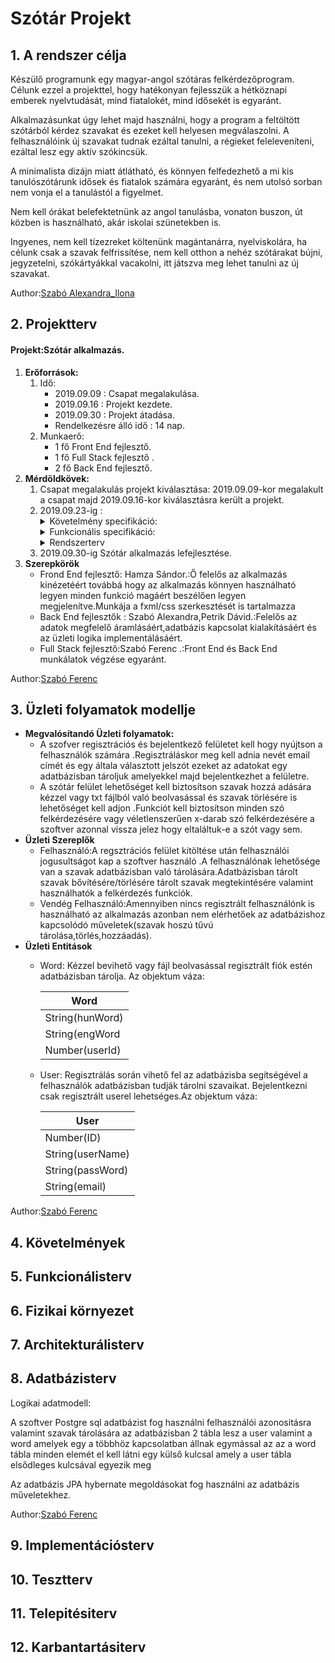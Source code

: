 # Szótár Projekt

## 1. A rendszer célja
Készülő programunk egy magyar-angol szótáras felkérdezőprogram. Célunk 
ezzel a projekttel, hogy hatékonyan fejlesszük a hétköznapi emberek 
nyelvtudását, mind fiatalokét, mind idősekét is egyaránt.
 
Alkalmazásunkat úgy lehet majd használni, hogy a program a feltöltött 
szótárból kérdez szavakat és ezeket kell helyesen megválaszolni. 
A felhasználóink új szavakat tudnak ezáltal tanulni, a régieket 
feleleveníteni, ezáltal lesz egy aktív szókincsük. 

A minimalista dizájn miatt átlátható, és könnyen felfedezhető a mi kis 
tanulószótárunk idősek és fiatalok számára egyaránt, és nem utolsó 
sorban nem vonja el a tanulástól a figyelmet.

Nem kell órákat belefektetnünk az angol tanulásba, vonaton buszon, 
út közben is használható, akár iskolai szünetekben is.

Ingyenes, nem kell tízezreket költenünk magántanárra, nyelviskolára, ha 
célunk csak a szavak felfrissítése, nem kell otthon a nehéz szótárakat 
bújni, jegyzetelni, szókártyákkal vacakolni, itt játszva meg lehet 
tanulni az új szavakat.

Author:[Szabó Alexandra_Ilona](https://github.com/Wrigozo)  

## 2. Projektterv
#### Projekt:Szótár alkalmazás.

1. **Erőforrások:**
   1. Idő:
       * 2019.09.09 : Csapat megalakulása.
       * 2019.09.16 : Projekt kezdete.
       * 2019.09.30 : Projekt átadása.
       * Rendelkezésre álló idő : 14 nap.
   2. Munkaerő:
       * 1 fő Front End fejlesztő.
       * 1 fő Full Stack fejlesztő .
       * 2 fő Back End fejlesztő.
2. **Mérdöldkövek:**
    1. Csapat megalakulás projekt kiválasztása:
      2019.09.09-kor megalakult a csapat majd 2019.09.16-kor kiválasztásra került a projekt.
    2. 2019.09.23-ig :
        <details>
            <summary>Követelmény specifikáció:</summary>
              <pre>
              1. Jelenlegi helyzet.
              2. Vágyálom rendszer
              3. Jelenlegi üzleti folyamatok
              4. Igényelt Üzleti folyamatok
            </pre>
         </details>
         <details>
            <summary>Funkcionális specifikáció:</summary>
              <pre>
              1. Jelenlegi helyzet.
              2. Vágyálom rendszer
              3. Jelenlegi üzleti folyamatok
              4. Igényelt Üzleti folyamatok
            </pre>
         </details>
       <details>
            <summary>Rendszerterv</summary>
              <pre>
              1. A rendszer célja
              2. Projektterv
              3. Üzleti folyamatok modellje
              4. Követelmények
              5. Funkcionálisterv
              6. Fizikai környezet
              7. Architekturálisterv
              8. Implementációsterv
              9. Tesztterv
              10. Telepitésiterv
              11. Karbantartásiterv
            </pre>
         </details>
    3. 2019.09.30-ig Szótár alkalmazás lefejlesztése.
4. **Szerepkörök**
   * Frond End fejlesztő: Hamza Sándor.:Ő felelős az alkalmazás kinézetéért továbbá hogy az alkalmazás könnyen 
         használható legyen minden funkció magáért beszélően legyen megjelenítve.Munkája a fxml/css szerkesztését is tartalmazza
   * Back End fejlesztők : Szabó Alexandra,Petrik Dávid.:Felelős az adatok megfelelő áramlásáért,adatbázis kapcsolat kialakításáért
     és az üzleti logika implementálásáért.
   * Full Stack fejlesztő:Szabó Ferenc .:Front End és Back End munkálatok végzése egyaránt.
       
   

Author:[Szabó Ferenc](https://github.com/szabofeco98)


## 3. Üzleti folyamatok modellje
   * **Megvalósítandó Üzleti folyamatok:**
     * A szofver regisztrációs és bejelentkező felületet kell hogy nyújtson a felhasználók számára 
      .Regisztráláskor meg kell adnia nevét email címét és egy általa választott jelszót ezeket az adatokat egy adatbázisban tároljuk
       amelyekkel majd bejelentkezhet a felületre.
     * A szótár felület lehetőséget kell biztosítson szavak hozzá adására kézzel vagy txt fájlból való beolvasással és szavak törlésére        is lehetőséget kell adjon .Funkciót kell biztosítson minden szó felkérdezésére vagy véletlenszerűen  x-darab szó felkérdezésére 
       a szoftver  azonnal vissza jelez hogy eltaláltuk-e a szót vagy sem.
   * **Üzleti Szereplők**
     * Felhasználó:A regsztrációs felület kitöltése után felhasználói jogusultságot kap a szoftver használó
      .A felhasználónak lehetősége van  a szavak adatbázisban való tárolására.Adatbázisban tárolt szavak bővítésére/törlésére tárolt            szavak megtekintésére valamint használhatók a felkérdezés funkciók.
     * Vendég Felhasználó:Amennyiben nincs regisztrált felhasználónk is használható az alkalmazás azonban nem elérhetőek az adatbázishoz
       kapcsolódó műveletek(szavak hoszú tűvú tárolása,törlés,hozzáadás).
   * **Üzleti Entitások**
     * Word: Kézzel bevihető vagy fájl beolvasással regisztrált fiók estén adatbázisban tárolja.
            Az objektum váza:
     
       | Word |
       |------|
       |String(hunWord)|
       |String(engWord|
       |Number(userId)|
             
     * User: Regisztrálás során vihető fel az adatbázisba segítségével a felhasználók adatbázisban tudják tárolni szavaikat.
             Bejelentkezni csak regisztrált userel lehetséges.Az objektum váza:
             
       |User|
       |------|
       |Number(ID)|
       |String(userName)|
       |String(passWord)|
       |String(email)|
   
    
Author:[Szabó Ferenc](https://github.com/szabofeco98)

## 4. Követelmények

## 5. Funkcionálisterv

## 6. Fizikai környezet

## 7. Architekturálisterv

## 8. Adatbázisterv
Logikai adatmodell:

A szoftver Postgre sql adatbázist fog használni felhasználói azonositásra valamint szavak tárolására 
az adatbázisban 2 tábla lesz a user valamint a word amelyek egy a többhöz kapcsolatban állnak egymással
az az a word tábla minden elemét el kell látni egy külső kulcsal amely a user tábla elsődleges kulcsával
egyezik meg 
<br>

Az adatbázis JPA hybernate megoldásokat fog használni az adatbázis műveletekhez.

Author:[Szabó Ferenc](https://github.com/szabofeco98)

## 9. Implementációsterv

## 10. Tesztterv

## 11. Telepitésiterv

## 12. Karbantartásiterv

